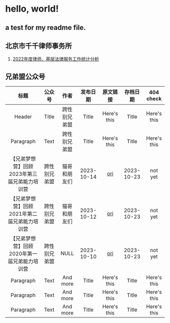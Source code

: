 # hello, world!
## a test for my readme file.
## 北京市千千律师事务所
1. [2022年度律师、基层法律服务工作统计分析](https://github.com/sogiecn/archive/blob/main/%E5%8C%97%E4%BA%AC%E5%B8%82%E5%8D%83%E5%8D%83%E5%BE%8B%E5%B8%88%E4%BA%8B%E5%8A%A1%E6%89%80/2022%E5%B9%B4%E5%BA%A6%E5%BE%8B%E5%B8%88%E3%80%81%E5%9F%BA%E5%B1%82%E6%B3%95%E5%BE%8B%E6%9C%8D%E5%8A%A1%E5%B7%A5%E4%BD%9C%E7%BB%9F%E8%AE%A1%E5%88%86%E6%9E%90%20(2023_9_15%2013_12_46).html)

## 兄弟盟公众号

|    标题     |   公众号     |   作者   |   发布日期  | 原文链接  |  存档日期   | 404 check |
|   :----:    |    :----:   | :----:  |  :----:   |  :----:  |   :----:   |   :----:  |
| Header      | Title       | 跨性别兄弟盟   | Title       | Here's this   | Title       | Here's this   | 
| Paragraph   | Text        | 跨性别兄弟盟     | Title       | Here's this   | Title       | Here's this   |
| 【兄弟梦想营】回顾2023年第三届兄弟能力培训营 | 跨性别兄弟盟 | 猫哥和朋友们 | 2023-10-14 | [ori](https://mp.weixin.qq.com/s/rl34o43lg_S0mp6mYQX96A) | 2023-10-23 | not yet |
| 【兄弟梦想营】回顾2021年第二届兄弟能力培训营 | 跨性别兄弟盟 | 猫哥和朋友们 | 2023-10-12 | [ori](https://mp.weixin.qq.com/s/eThcJdnt_LlRz38j9Oll1Q) | 2023-10-23 | not yet |
| 【兄弟梦想营】回顾2020年第一届兄弟能力培训营 | 跨性别兄弟盟 | NULL | 2023-10-10 | [ori](https://mp.weixin.qq.com/s/kc5luMFRxxMPf26nNi2GDg) | 2023-10-23 | not yet | 
| Paragraph   | Text        | And more      | Title       | Here's this   | Title       | Here's this   |
| Paragraph   | Text        | And more      | Title       | Here's this   | Title       | Here's this   |
| Paragraph   | Text        | And more      | Title       | Here's this   | Title       | Here's this   |

